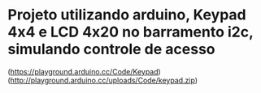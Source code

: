# Projeto utilizando arduino, Keypad 4x4 e LCD 4x20 no barramento i2c, simulando controle de acesso

(https://playground.arduino.cc/Code/Keypad)
(http://playground.arduino.cc/uploads/Code/keypad.zip)



